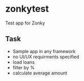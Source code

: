 # zonkytest
Test app for Zonky

## Task
- Sample app in any framework
- no UI/UX requirments specified
- load loans
- filter by %
- calculate average amount
